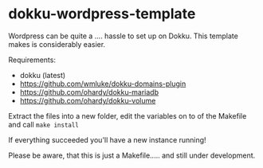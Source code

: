dokku-wordpress-template
========================

Wordpress can be quite a .... hassle to set up on Dokku. This template makes is considerably easier.


Requirements:
- dokku (latest)
- https://github.com/wmluke/dokku-domains-plugin
- https://github.com/ohardy/dokku-mariadb
- https://github.com/ohardy/dokku-volume


Extract the files into a new folder, edit the variables on to of the Makefile and call ```make install```

If everything succeeded you'll have a new instance running!

Please be aware, that this is just a Makefile..... and still under development.
